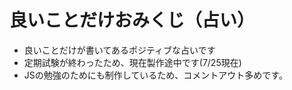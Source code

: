 # 良いことだけおみくじ（占い）
- 良いことだけが書いてあるポジティブな占いです
- 定期試験が終わったため、現在製作途中です(7/25現在)
- JSの勉強のためにも制作しているため、コメントアウト多めです。